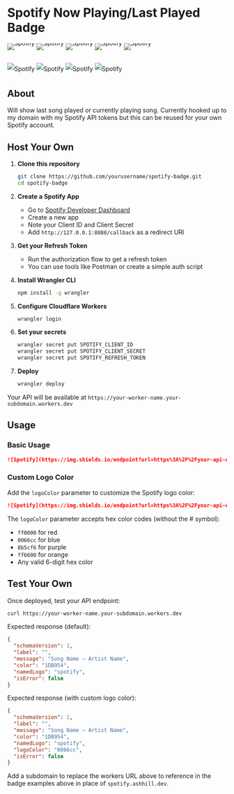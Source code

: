 # Spotify Now Playing/Last Played Badge

<div style="line-height: 0;">

![Spotify](https://img.shields.io/endpoint?url=https%3A%2F%2Fspotify.ashhill.dev&style=flat&color=191414)
![Spotify](https://img.shields.io/endpoint?url=https%3A%2F%2Fspotify.ashhill.dev&style=flat-square&color=191414)
![Spotify](https://img.shields.io/endpoint?url=https%3A%2F%2Fspotify.ashhill.dev&style=plastic&color=191414)
![Spotify](https://img.shields.io/endpoint?url=https%3A%2F%2Fspotify.ashhill.dev&style=for-the-badge&color=191414)
![Spotify](https://img.shields.io/endpoint?url=https%3A%2F%2Fspotify.ashhill.dev&style=social&color=191414)

</div>

## 

<div style="line-height: 2;">

![Spotify](https://img.shields.io/endpoint?url=https%3A%2F%2Fspotify.ashhill.dev%3FlogoColor%3D00BFFF&style=flat-square&color=191414)
![Spotify](https://img.shields.io/endpoint?url=https%3A%2F%2Fspotify.ashhill.dev%3FlogoColor%3DE6E6FA&style=plastic-square&color=4A148C)
![Spotify](https://img.shields.io/endpoint?url=https%3A%2F%2Fspotify.ashhill.dev%3FlogoColor%3D4d9462&style=flat&color=3d2914)
![Spotify](https://img.shields.io/endpoint?url=https%3A%2F%2Fspotify.ashhill.dev%3FlogoColor%3D000000&style=for-the-badge&color=000000)
</div>

## About

Will show last song played or currently playing song. Currently hooked up to my domain with my Spotify API tokens but this can be reused for your own Spotify account.

## Host Your Own

1. **Clone this repository**
   ```bash
   git clone https://github.com/yourusername/spotify-badge.git
   cd spotify-badge
   ```

2. **Create a Spotify App**
   - Go to [Spotify Developer Dashboard](https://developer.spotify.com/dashboard)
   - Create a new app
   - Note your Client ID and Client Secret
   - Add `http://127.0.0.1:8888/callback` as a redirect URI

3. **Get your Refresh Token**
   - Run the authorization flow to get a refresh token
   - You can use tools like Postman or create a simple auth script

4. **Install Wrangler CLI**
   ```bash
   npm install -g wrangler
   ```

5. **Configure Cloudflare Workers**
   ```bash
   wrangler login
   ```

6. **Set your secrets**
   ```bash
   wrangler secret put SPOTIFY_CLIENT_ID
   wrangler secret put SPOTIFY_CLIENT_SECRET  
   wrangler secret put SPOTIFY_REFRESH_TOKEN
   ```

7. **Deploy**
   ```bash
   wrangler deploy
   ```

Your API will be available at `https://your-worker-name.your-subdomain.workers.dev`

## Usage

### Basic Usage
```markdown
![Spotify](https://img.shields.io/endpoint?url=https%3A%2F%2Fyour-api-endpoint.dev&style=flat)
```

### Custom Logo Color
Add the `logoColor` parameter to customize the Spotify logo color:
```markdown
![Spotify](https://img.shields.io/endpoint?url=https%3A%2F%2Fyour-api-endpoint.dev%3FlogoColor%3Dff0000&style=flat)
```

The `logoColor` parameter accepts hex color codes (without the # symbol):
- `ff0000` for red
- `0066cc` for blue  
- `8b5cf6` for purple
- `ff6600` for orange
- Any valid 6-digit hex color

## Test Your Own

Once deployed, test your API endpoint:

```bash
curl https://your-worker-name.your-subdomain.workers.dev
```

Expected response (default):
```json
{
  "schemaVersion": 1,
  "label": "",
  "message": "Song Name — Artist Name",
  "color": "1DB954",
  "namedLogo": "spotify",
  "isError": false
}
```

Expected response (with custom logo color):
```json
{
  "schemaVersion": 1,
  "label": "",
  "message": "Song Name — Artist Name", 
  "color": "1DB954",
  "namedLogo": "spotify",
  "logoColor": "0066cc",
  "isError": false
}
```

Add a subdomain to replace the workers URL above to reference in the badge examples above in place of `spotify.ashhill.dev`.
